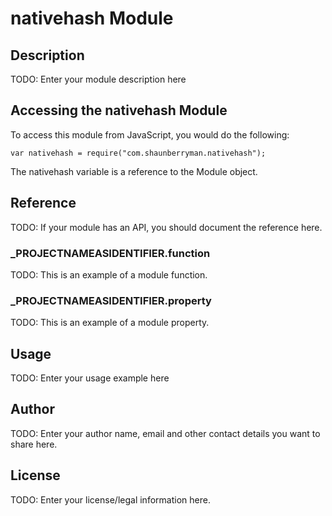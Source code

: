 # nativehash Module

## Description

TODO: Enter your module description here

## Accessing the nativehash Module

To access this module from JavaScript, you would do the following:

	var nativehash = require("com.shaunberryman.nativehash");

The nativehash variable is a reference to the Module object.	

## Reference

TODO: If your module has an API, you should document
the reference here.

### ___PROJECTNAMEASIDENTIFIER__.function

TODO: This is an example of a module function.

### ___PROJECTNAMEASIDENTIFIER__.property

TODO: This is an example of a module property.

## Usage

TODO: Enter your usage example here

## Author

TODO: Enter your author name, email and other contact
details you want to share here. 

## License

TODO: Enter your license/legal information here.
